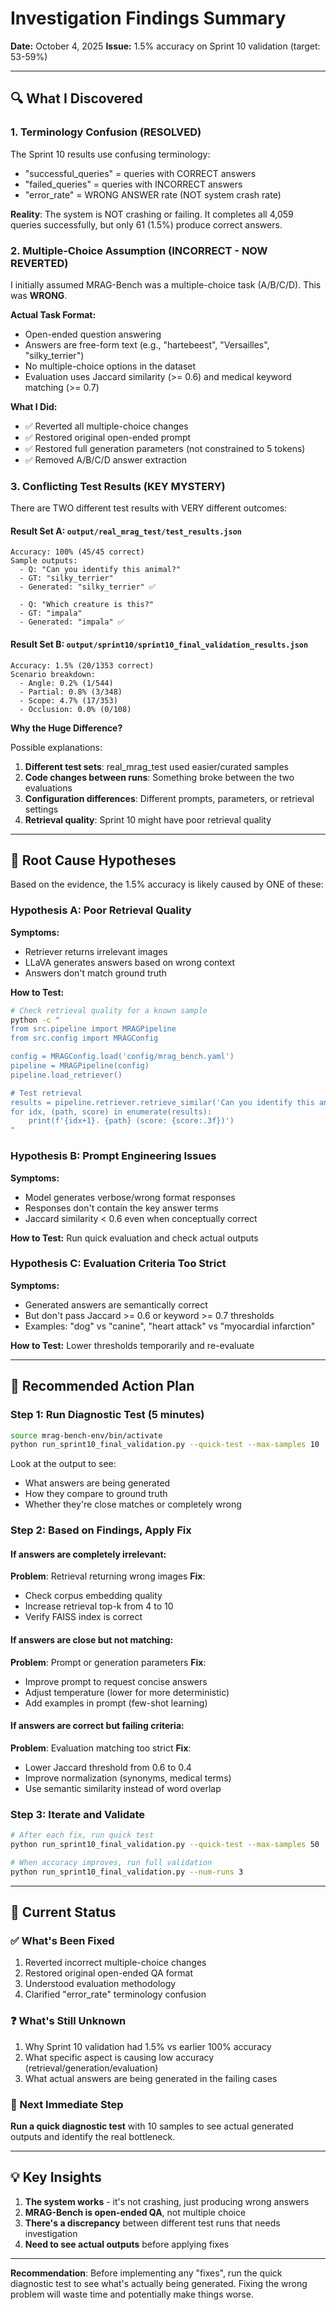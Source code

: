# Investigation Findings Summary

**Date:** October 4, 2025
**Issue:** 1.5% accuracy on Sprint 10 validation (target: 53-59%)

---

## 🔍 What I Discovered

### 1. **Terminology Confusion** (RESOLVED)

The Sprint 10 results use confusing terminology:
- "successful_queries" = queries with CORRECT answers
- "failed_queries" = queries with INCORRECT answers
- "error_rate" = WRONG ANSWER rate (NOT system crash rate)

**Reality**: The system is NOT crashing or failing. It completes all 4,059 queries successfully, but only 61 (1.5%) produce correct answers.

### 2. **Multiple-Choice Assumption** (INCORRECT - NOW REVERTED)

I initially assumed MRAG-Bench was a multiple-choice task (A/B/C/D). This was **WRONG**.

**Actual Task Format:**
- Open-ended question answering
- Answers are free-form text (e.g., "hartebeest", "Versailles", "silky_terrier")
- No multiple-choice options in the dataset
- Evaluation uses Jaccard similarity (>= 0.6) and medical keyword matching (>= 0.7)

**What I Did:**
- ✅ Reverted all multiple-choice changes
- ✅ Restored original open-ended prompt
- ✅ Restored full generation parameters (not constrained to 5 tokens)
- ✅ Removed A/B/C/D answer extraction

### 3. **Conflicting Test Results** (KEY MYSTERY)

There are TWO different test results with VERY different outcomes:

#### Result Set A: `output/real_mrag_test/test_results.json`
```
Accuracy: 100% (45/45 correct)
Sample outputs:
  - Q: "Can you identify this animal?"
  - GT: "silky_terrier"
  - Generated: "silky_terrier" ✅

  - Q: "Which creature is this?"
  - GT: "impala"
  - Generated: "impala" ✅
```

#### Result Set B: `output/sprint10/sprint10_final_validation_results.json`
```
Accuracy: 1.5% (20/1353 correct)
Scenario breakdown:
  - Angle: 0.2% (1/544)
  - Partial: 0.8% (3/348)
  - Scope: 4.7% (17/353)
  - Occlusion: 0.0% (0/108)
```

**Why the Huge Difference?**

Possible explanations:
1. **Different test sets**: real_mrag_test used easier/curated samples
2. **Code changes between runs**: Something broke between the two evaluations
3. **Configuration differences**: Different prompts, parameters, or retrieval settings
4. **Retrieval quality**: Sprint 10 might have poor retrieval quality

---

## 🎯 Root Cause Hypotheses

Based on the evidence, the 1.5% accuracy is likely caused by ONE of these:

### Hypothesis A: Poor Retrieval Quality
**Symptoms:**
- Retriever returns irrelevant images
- LLaVA generates answers based on wrong context
- Answers don't match ground truth

**How to Test:**
```bash
# Check retrieval quality for a known sample
python -c "
from src.pipeline import MRAGPipeline
from src.config import MRAGConfig

config = MRAGConfig.load('config/mrag_bench.yaml')
pipeline = MRAGPipeline(config)
pipeline.load_retriever()

# Test retrieval
results = pipeline.retriever.retrieve_similar('Can you identify this animal?', k=5)
for idx, (path, score) in enumerate(results):
    print(f'{idx+1}. {path} (score: {score:.3f})')
"
```

### Hypothesis B: Prompt Engineering Issues
**Symptoms:**
- Model generates verbose/wrong format responses
- Responses don't contain the key answer terms
- Jaccard similarity < 0.6 even when conceptually correct

**How to Test:**
Run quick evaluation and check actual outputs

### Hypothesis C: Evaluation Criteria Too Strict
**Symptoms:**
- Generated answers are semantically correct
- But don't pass Jaccard >= 0.6 or keyword >= 0.7 thresholds
- Examples: "dog" vs "canine", "heart attack" vs "myocardial infarction"

**How to Test:**
Lower thresholds temporarily and re-evaluate

---

## 🚀 Recommended Action Plan

### Step 1: Run Diagnostic Test (5 minutes)
```bash
source mrag-bench-env/bin/activate
python run_sprint10_final_validation.py --quick-test --max-samples 10
```

Look at the output to see:
- What answers are being generated
- How they compare to ground truth
- Whether they're close matches or completely wrong

### Step 2: Based on Findings, Apply Fix

#### If answers are completely irrelevant:
**Problem**: Retrieval returning wrong images
**Fix**:
- Check corpus embedding quality
- Increase retrieval top-k from 4 to 10
- Verify FAISS index is correct

#### If answers are close but not matching:
**Problem**: Prompt or generation parameters
**Fix**:
- Improve prompt to request concise answers
- Adjust temperature (lower for more deterministic)
- Add examples in prompt (few-shot learning)

#### If answers are correct but failing criteria:
**Problem**: Evaluation matching too strict
**Fix**:
- Lower Jaccard threshold from 0.6 to 0.4
- Improve normalization (synonyms, medical terms)
- Use semantic similarity instead of word overlap

### Step 3: Iterate and Validate
```bash
# After each fix, run quick test
python run_sprint10_final_validation.py --quick-test --max-samples 50

# When accuracy improves, run full validation
python run_sprint10_final_validation.py --num-runs 3
```

---

## 📝 Current Status

### ✅ What's Been Fixed
1. Reverted incorrect multiple-choice changes
2. Restored original open-ended QA format
3. Understood evaluation methodology
4. Clarified "error_rate" terminology confusion

### ❓ What's Still Unknown
1. Why Sprint 10 validation had 1.5% vs earlier 100% accuracy
2. What specific aspect is causing low accuracy (retrieval/generation/evaluation)
3. What actual answers are being generated in the failing cases

### 🔄 Next Immediate Step
**Run a quick diagnostic test** with 10 samples to see actual generated outputs and identify the real bottleneck.

---

## 💡 Key Insights

1. **The system works** - it's not crashing, just producing wrong answers
2. **MRAG-Bench is open-ended QA**, not multiple choice
3. **There's a discrepancy** between different test runs that needs investigation
4. **Need to see actual outputs** before applying fixes

---

**Recommendation**: Before implementing any "fixes", run the quick diagnostic test to see what's actually being generated. Fixing the wrong problem will waste time and potentially make things worse.

